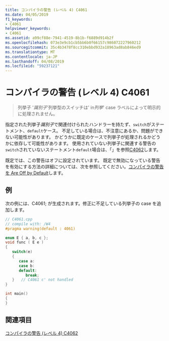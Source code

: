 ```yaml
---
title: コンパイラの警告 (レベル 4) C4061
ms.date: 04/05/2019
f1_keywords:
- C4061
helpviewer_keywords:
- C4061
ms.assetid: a99cf88e-7941-4519-8b1b-f6889d914b2f
ms.openlocfilehash: 073e3e9cb1cb5bb6b0f66157c986072227960212
ms.sourcegitcommit: 35c4b3478f8cc310ebbd932a18963ad8ab846ed9
ms.translationtype: MT
ms.contentlocale: ja-JP
ms.lasthandoff: 04/08/2019
ms.locfileid: "59237121"
---
```

# <a name="compiler-warning-level-4-c4061"></a>コンパイラの警告 (レベル 4) C4061

> 列挙子 '*識別子*'列挙型のスイッチは' in*列挙*' case ラベルによって明示的に処理されません。

指定された列挙子*識別子*で関連付けられたハンドラーを持たず、`switch`がステートメント、`default`ケース。 不足している場合は、不注意にあるか、問題ができない可能性があります。 かどうかに既定のケースで列挙子が処理されるかどうかに依存して可能性があります。 使用されていない列挙子に関連する警告の`switch`されていないステートメント`default`場合は、「」を参照[C4062](compiler-warning-level-4-c4062.md)します。

既定では、この警告はオフに設定されています。 既定で無効になっている警告を有効にする方法の詳細については、次を参照してください。[コンパイラの警告を Are Off by Default](../../preprocessor/compiler-warnings-that-are-off-by-default.md)します。

## <a name="example"></a>例

次の例には、C4061; が生成されます。修正に不足している列挙子の case を追加します。

```cpp
// C4061.cpp
// compile with: /W4
#pragma warning(default : 4061)

enum E { a, b, c };
void func ( E e )
{
   switch(e)
   {
      case a:
      case b:
      default:
         break;
   }   // C4061 c' not handled
}

int main()
{
}
```

## <a name="see-also"></a>関連項目

[コンパイラの警告 (レベル 4) C4062](compiler-warning-level-4-c4062.md)
